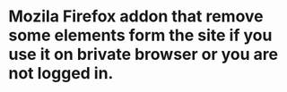 # Mozila Firefox addon that remove some elements form the site if you use it on brivate browser or you are not logged in.
